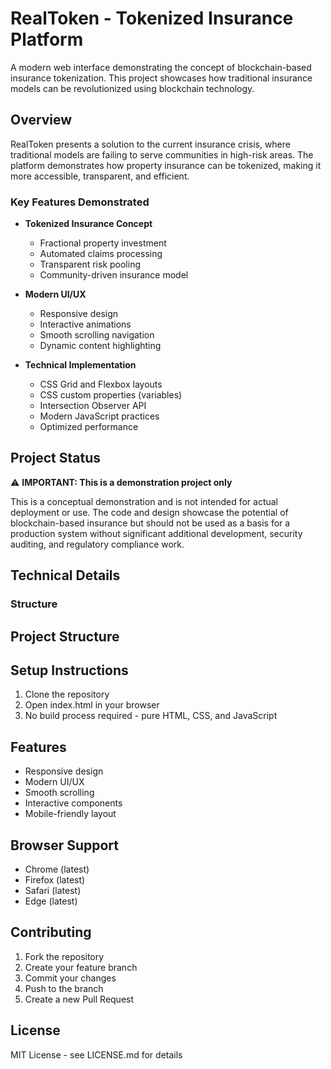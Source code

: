 # RealToken - Tokenized Insurance Platform

A modern web interface demonstrating the concept of blockchain-based insurance tokenization. This project showcases how traditional insurance models can be revolutionized using blockchain technology.

## Overview

RealToken presents a solution to the current insurance crisis, where traditional models are failing to serve communities in high-risk areas. The platform demonstrates how property insurance can be tokenized, making it more accessible, transparent, and efficient.

### Key Features Demonstrated

- **Tokenized Insurance Concept**
  - Fractional property investment
  - Automated claims processing
  - Transparent risk pooling
  - Community-driven insurance model

- **Modern UI/UX**
  - Responsive design
  - Interactive animations
  - Smooth scrolling navigation
  - Dynamic content highlighting

- **Technical Implementation**
  - CSS Grid and Flexbox layouts
  - CSS custom properties (variables)
  - Intersection Observer API
  - Modern JavaScript practices
  - Optimized performance

## Project Status

⚠️ **IMPORTANT: This is a demonstration project only**

This is a conceptual demonstration and is not intended for actual deployment or use. The code and design showcase the potential of blockchain-based insurance but should not be used as a basis for a production system without significant additional development, security auditing, and regulatory compliance work.

## Technical Details

### Structure

## Project Structure

## Setup Instructions

1. Clone the repository
2. Open index.html in your browser
3. No build process required - pure HTML, CSS, and JavaScript

## Features

- Responsive design
- Modern UI/UX
- Smooth scrolling
- Interactive components
- Mobile-friendly layout

## Browser Support

- Chrome (latest)
- Firefox (latest)
- Safari (latest)
- Edge (latest)

## Contributing

1. Fork the repository
2. Create your feature branch
3. Commit your changes
4. Push to the branch
5. Create a new Pull Request

## License

MIT License - see LICENSE.md for details
